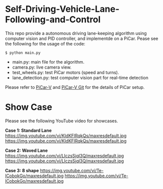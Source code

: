 # Self-Driving-Vehicle-Lane-Following-and-Control
This repo provide a autonomous driving lane-keeping algorithm using computer vision and PID controller, and implementde on a PiCar. Pease see the following for the usage of the code:
```
$ python main.py
```
* main.py: main file for the algorithm.
* camera.py: live camera view.
* test_wheels.py: test PiCar motors (speed and turns).
* lane_detection.py: test computer vision part for real-time detection

Please refer to [PiCar-V](https://docs.sunfounder.com/projects/picar-v/en/latest/) and [PiCar-V Git](https://github.com/sunfounder/SunFounder_PiCar-V) for the details of PiCar setup.

Show Case
=========
Please see the following YouTube video for showcases.

**Case 1: Standard Lane**
https://img.youtube.com/vi/KIdKFIRqkQs/maxresdefault.jpg
https://img.youtube.com/vi/KIdKFIRqkQs/maxresdefault.jpg

**Case 2: Waved Lane**
https://img.youtube.com/vi/LIczsSjql3Q/maxresdefault.jpg
https://img.youtube.com/vi/LIczsSjql3Q/maxresdefault.jpg

**Case 3: 8 shape**
https://img.youtube.com/vi/Te-lCobokGo/maxresdefault.jpg
https://img.youtube.com/vi/Te-lCobokGo/maxresdefault.jpg
